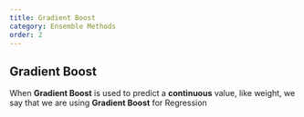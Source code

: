 ```yaml
---
title: Gradient Boost
category: Ensemble Methods
order: 2
---
```


## Gradient Boost

When **Gradient Boost** is used to predict a **continuous** value, like weight, we say that we are using **Gradient Boost** for Regression
